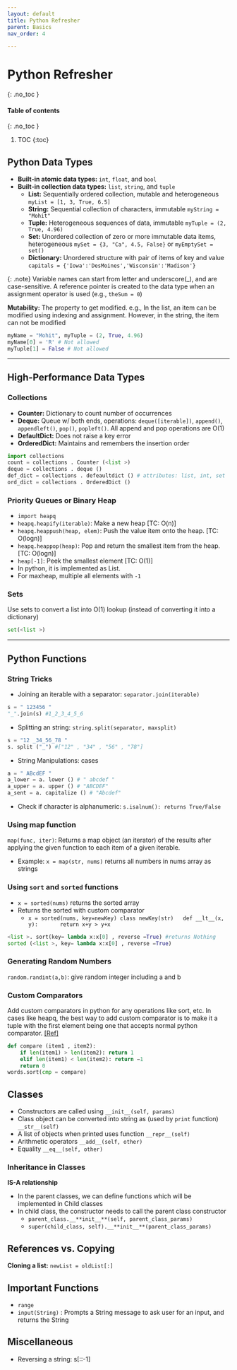 ```yaml
---
layout: default
title: Python Refresher
parent: Basics
nav_order: 4

---
```


# Python Refresher
{: .no_toc }

#### Table of contents
{: .no_toc }

1. TOC
{:toc}

## Python Data Types

- **Built-in atomic data types:** `int`, `float`, and `bool`
- **Built-in collection data types:** `list`, `string`, and `tuple`
  - **List:** Sequentially ordered collection, mutable and heterogeneous  `myList = [1, 3, True, 6.5]`
  - **String:** Sequential collection of characters, immutable `myString = "Mohit"`
  - **Tuple:** Heterogeneous sequences of data, immutable `myTuple = (2, True, 4.96)`
  - **Set:** Unordered collection of zero or more immutable data items, heterogeneous `mySet = {3, "Ca", 4.5, False}` or `myEmptySet = set()`
  - **Dictionary:** Unordered structure with pair of items of key and value `capitals = {'Iowa':'DesMoines','Wisconsin':'Madison'}`

{: .note}
Variable names can start from letter and underscore(_), and are case-sensitive. A reference pointer is created to the data type when an assignment operator is used (e.g., `theSum = 0`)

**Mutability:** The property to get modified. e.g., In the list, an item can be modified using indexing and assignment. However, in the string, the item can not be modified

```python
myName = "Mohit", myTuple = (2, True, 4.96)
myName[0] = 'R' # Not allowed
myTuple[1] = False # Not allowed
```

------

## High-Performance Data Types

### Collections
- **Counter:** Dictionary to count number of occurrences
- **Deque:** Queue w/ both ends, operations: `deque([iterable])`, `append()`, `appendleft()`, `pop()`, `popleft()`. All append and pop operations are O(1)
- **DefaultDict:** Does not raise a key error
- **OrderedDict:** Maintains and remembers the insertion order
```python
import collections
count = collections . Counter (<list >)
deque = collections . deque ()
def_dict = collections . defeaultdict () # attributes: list, int, set
ord_dict = collections . OrderedDict ()
```

### Priority Queues or Binary Heap
- `import heapq`
- `heapq.heapify(iterable)`: Make a new heap [TC: O(n)]
- `heapq.heappush(heap, elem)`: Push the value item onto the heap. [TC: O(logn)]
- `heapq.heappop(heap)`: Pop and return the smallest item from the heap. [TC: O(logn)]
- `heap[-1]`: Peek the smallest element [TC: O(1)]
- In python, it is implemented as List. 
- For maxheap, multiple all elements with `-1`

### Sets
Use sets to convert a list into O(1) lookup (instead of converting it into a dictionary)
```python
set(<list >)
```

------

## Python Functions

### String Tricks

- Joining an iterable with a separator: `separator.join(iterable)`
```python
s = " 123456 "
"_".join(s) #1_2_3_4_5_6
```

- Splitting an string: `string.split(separator, maxsplit)`
```python
s = "12 _34_56_78 "
s. split ("_") #["12" , "34" , "56" , "78"]
```

- String Manipulations: cases
```python
a = " ABcdEF "
a_lower = a. lower () # " abcdef "
a_upper = a. upper () # "ABCDEF"
a_sent = a. capitalize () # "Abcdef"
```
- Check if character is alphanumeric: `s.isalnum(): returns True/False`

### Using map function
`map(func, iter)`: Returns a map object (an iterator) of the results after applying the given function to each item of a given iterable.
- Example: `x = map(str, nums)` returns all numbers in nums array as strings

### Using `sort` and `sorted` functions
- `x = sorted(nums)` returns the sorted array
- Returns the sorted with custom comparator
  - `x = sorted(nums, key=newKey) class newKey(str)   def __lt__(x, y):       return x+y > y+x`
  
```python
<list >. sort(key= lambda x:x[0] , reverse =True) #returns Nothing
sorted (<list >, key= lambda x:x[0] , reverse =True)
```
### Generating Random Numbers
`random.randint(a,b)`: give random integer including a and b

### Custom Comparators
Add custom comparators in python for any operations like sort, etc. In cases like heapq, the best way to add custom comparator is to make it a tuple with the first element being
one that accepts normal python comparator. [[Ref]](https://stackoverflow.com/questions/8875706/heapq-with-custom-compare-predicate)
```python
def compare (item1 , item2):
	if len(item1) > len(item2): return 1
	elif len(item1) < len(item2): return −1
	return 0
words.sort(cmp = compare)
```


## Classes

- Constructors are called using `__init__(self, params)`
- Class object can be converted into string as (used by `print` function) `__str__(self)`
- A list of objects when printed uses function `__repr__(self)`
- Arithmetic operators `__add__(self, other)`
- Equality `__eq__(self, other)`

### Inheritance in Classes

**IS-A relationship**
- In the parent classes, we can define functions which will be implemented in Child classes
- In child class, the constructor needs to call the parent class constructor
    - `parent_class.__**init__**(self, parent_class_params)`
    - `super(child_class, self).__**init__**(parent_class_params)`

## References vs. Copying

**Cloning a list:** `newList = oldList[:]`


## Important Functions
- `range`
- `input(String)` : Prompts a String message to ask user for an input, and returns the String


## Miscellaneous
- Reversing a string: s[::-1]
